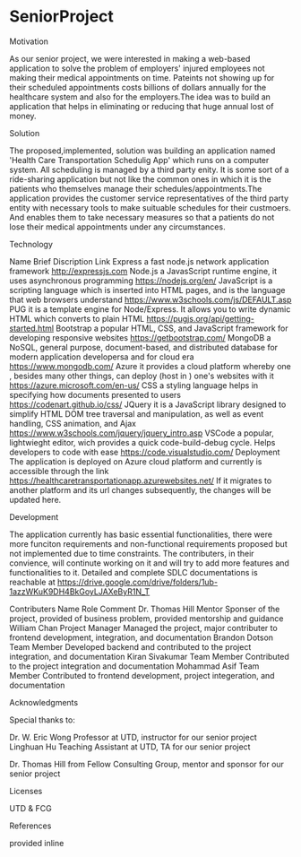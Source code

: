 # SeniorProject

Motivation

As our senior project, we were interested in making a web-based application to solve the problem of employers' injured employees not making their medical appointments on time. Pateints not showing up for their scheduled appointments costs billions of dollars annually for the healthcare system and also for the employers.The idea was to build an application that helps in eliminating or reducing that huge annual lost of money.

Solution

The proposed,implemented, solution was building an application named 'Health Care Transportation Schedulig App' which runs on a computer system. All scheduling is managed by a third party enity. It is some sort of a ride-sharing application but not like the common ones in which it is the patients who themselves manage their schedules/appointments.The application provides the customer service representatives of the third party entity with necessary tools to make suituable schedules for their custmoers. And enables them to take necessary measures so that a patients do not lose their medical appointments under any circumstances.

Technology

Name	Brief Discription	Link
Express	a fast node.js network application framework	http://expressjs.com
Node.js	a JavasScript runtime engine, it uses asynchronous programming	https://nodejs.org/en/
JavaScript	is a scripting language which is inserted into HTML pages, and is the language that web browsers understand	https://www.w3schools.com/js/DEFAULT.asp
PUG	it is a template engine for Node/Express. It allows you to write dynamic HTML which converts to plain HTML	https://pugjs.org/api/getting-started.html
Bootstrap	a popular HTML, CSS, and JavaScript framework for developing responsive websites	https://getbootstrap.com/
MongoDB	a NoSQL, general purpose, document-based, and distributed database for modern application developersa and for cloud era	https://www.mongodb.com/
Azure	it provides a cloud platform whereby one , besides many other things, can deploy (host in ) one's websites with it	https://azure.microsoft.com/en-us/
CSS	a styling language helps in specifying how documents presented to users	https://codenart.github.io/css/
JQuery	it is a JavaScript library designed to simplify HTML DOM tree traversal and manipulation, as well as event handling, CSS animation, and Ajax	https://www.w3schools.com/jquery/jquery_intro.asp
VSCode	a popular, lightwieght editor, wich provides a quick code-build-debug cycle. Helps developers to code with ease	https://code.visualstudio.com/
Deployment
The application is deployed on Azure cloud platform and currently is accessible through the link https://healthcaretransportationapp.azurewebsites.net/ If it migrates to another platform and its url changes subsequently, the changes will be updated here.

Development

The application currently has basic essential functionalities, there were more funciton requirements and non-functional requirements proposed but not implemented due to time constraints. The contributers, in their convience, will continute working on it and will try to add more features and functionalities to it. Detailed and complete SDLC documentations is reachable at https://drive.google.com/drive/folders/1ub-1azzWKuK9DH4BkGoyLJAXeByR1N_T

Contributers
Name	Role	Comment
Dr. Thomas Hill	Mentor	Sponser of the project, provided of business problem, provided mentorship and guidance
William Chan	Project Manager	Managed the project, major contributer to frontend development, integration, and documentation
Brandon Dotson	Team Member	Developed backend and contributed to the project integration, and documentation
Kiran Sivakumar	Team Member	Contributed to the project integration and documentation
Mohammad Asif	Team Member	Contributed to frontend development, project integeration, and documentation

Acknowledgments

Special thanks to:

Dr. W. Eric Wong Professor at UTD, instructor for our senior project
Linghuan Hu Teaching Assistant at UTD, TA for our senior project

Dr. Thomas Hill from Fellow Consulting Group, mentor and sponsor for our senior project

Licenses

UTD & FCG

References

provided inline
